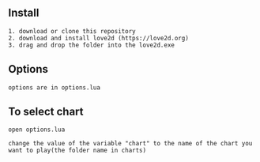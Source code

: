 ## Install
    1. download or clone this repository
    2. download and install love2d (https://love2d.org)
    3. drag and drop the folder into the love2d.exe

## Options 
    options are in options.lua


## To select chart
    open options.lua

    change the value of the variable "chart" to the name of the chart you want to play(the folder name in charts)
